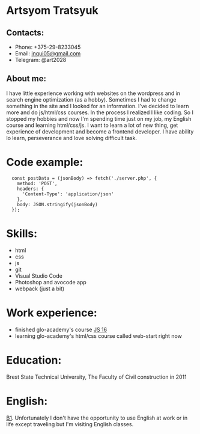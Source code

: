 # Artsyom Tratsyuk

## Contacts:

- Phone: +375-29-8233045
- Email: inqui05@gmail.com
- Telegram: @art2028

## About me:

I have little experience working with websites on the wordpress and in search engine optimization (as a hobby). Sometimes I had to change something in the site and I looked for an information. I've decided to learn more and do js/html/css courses. In the process I realized I like coding. So I stopped my hobbies and now I'm spending time just on my job, my English course and learning html/css/js. I want to learn a lot of new thing, get experience of development and become a frontend developer.
I have ability lo learn, perseverance and love solving difficult task.

# Code example:

```
  const postData = (jsonBody) => fetch('./server.php', {
    method: 'POST',
    headers: {
      'Content-Type': 'application/json'
    },
    body: JSON.stringify(jsonBody)
  });
```

# Skills:

- html
- css
- js
- git
- Visual Studio Code
- Photoshop and avocode app
- webpack (just a bit)

# Work experience:

- finished glo-academy's course [JS 16](https://fs-thb01.getcourse.ru/fileservice/file/thumbnail/h/9249d650564a1f40a58aa458318c0361.png/s/800x/a/12250/sc/460)
- learning glo-academy's html/css course called web-start right now

# Education:

Brest State Technical University, The Faculty of Сivil construction in 2011

# English:

[B1](https://my-works.site/homeworks/SCAN0000.jpg). Unfortunately I don't have the opportunity to use English at work or in life except traveling but I'm visiting English classes.
